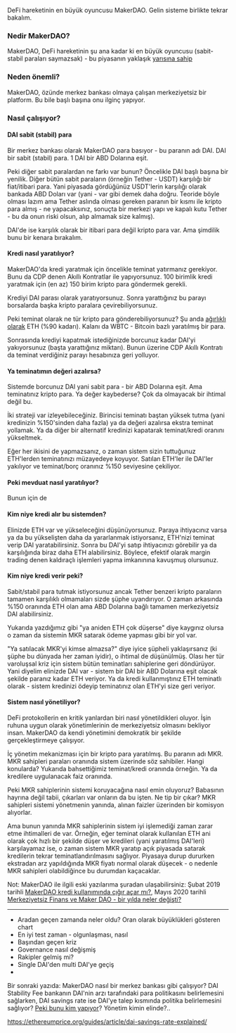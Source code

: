 DeFi hareketinin en büyük oyuncusu MakerDAO. Gelin sisteme birlikte tekrar bakalım. 

### Nedir MakerDAO?
MakerDAO, DeFi hareketinin şu ana kadar ki en büyük oyuncusu (sabit-stabil paraları saymazsak) - bu piyasanın yaklaşık [yarısına sahip](https://defipulse.com/)

### Neden önemli?
MakerDAO, özünde merkez bankası olmaya çalışan merkeziyetsiz bir platform. Bu bile başlı başına onu ilginç yapıyor. 


### Nasıl çalışıyor?

#### DAI sabit (stabil) para

Bir merkez bankası olarak MakerDAO para basıyor - bu paranın adı DAI. DAI bir sabit (stabil) para. 1 DAI bir ABD Dolarına eşit. 

Peki diğer sabit paralardan ne farkı var bunun? Öncelikle DAI başlı başına bir yenilik. Diğer bütün sabit paraların (örneğin Tether - USDT) karşılığı bir fiat/itibari para. Yani piyasada gördüğünüz USDT'lerin karşılığı olarak bankada ABD Doları var (yani - var gibi demek daha doğru. Teoride böyle olması lazım ama Tether aslında olması gereken paranın bir kısmı ile kripto para almış - ne yapacaksınız, sonuçta bir merkezi yapı ve kapalı kutu Tether - bu da onun riski olsun, alıp almamak size kalmış). 

DAI'de ise karşılık olarak bir itibari para değil kripto para var. Ama şimdilik bunu bir kenara bırakalım. 

#### Kredi nasıl yaratılıyor?

MakerDAO'da kredi yaratmak için öncelikle teminat yatırmanız gerekiyor. Bunu da CDP denen Akıllı Kontratlar ile yapıyorsunuz. 100 birimlik kredi yaratmak için (en az) 150 birim kripto para göndermek gerekli. 

Krediyi DAI parası olarak yaratıyorsunuz. Sonra yarattığınız bu parayı borsalarda başka kripto paralara çevirebiliyorsunuz. 

Peki teminat olarak ne tür kripto para gönderebiliyorsunuz? Şu anda [ağırlıklı olarak](https://daistats.com/#/) ETH (%90 kadarı). Kalanı da WBTC - Bitcoin bazlı yaratılmış bir para. 

Sonrasında krediyi kapatmak istediğinizde borcunuz kadar DAI'yi  yakıyorsunuz (başta yarattığınız miktarı). Bunun üzerine CDP Akıllı Kontratı da teminat verdiğiniz parayı hesabınıza geri yolluyor. 

#### Ya teminatımın değeri azalırsa?

Sistemde borcunuz DAI yani sabit para - bir ABD Dolarına eşit. Ama teminatınız kripto para. Ya değer kaybederse? Çok da olmayacak bir ihtimal değil bu. 

İki strateji var izleyebileceğiniz. Birincisi teminatı baştan yüksek tutma (yani kredinizin %150'sinden daha fazla) ya da değeri azalırsa ekstra teminat yollamak. Ya da diğer bir alternatif kredinizi kapatarak teminat/kredi oranını yükseltmek. 

Eğer her ikisini de yapmazsanız, o zaman sistem sizin tuttuğunuz ETH'lerden teminatınızı müzayedeye koyuyor. Satılan ETH'ler ile DAI'ler yakılıyor ve teminat/borç oranınız %150 seviyesine çekiliyor. 

#### Peki mevduat nasıl yaratılıyor?

Bunun için de 

#### Kim niye kredi alır bu sistemden?

Elinizde ETH var ve yükseleceğini düşünüyorsunuz. Paraya ihtiyacınız varsa ya da bu yükselişten daha da yararlanmak istiyorsanız, ETH'nizi teminat verip DAI yaratabilirsiniz. Sonra bu DAI'yi satıp ihtiyacınızı görebilir ya da karşılığında biraz daha ETH alabilirsiniz. Böylece, efektif olarak margin trading denen kaldıraçlı işlemleri yapma imkanınına kavuşmuş olursunuz. 

#### Kim niye kredi verir peki?
Sabit/stabil para tutmak istiyorsunuz ancak Tether benzeri kripto paraların tamamen karşılıklı olmamaları sizde şüphe uyandırıyor. O zaman arkasında %150 oranında ETH olan ama ABD Dolarına bağlı tamamen merkeziyetsiz DAI alabilirsiniz. 

Yukarıda yazdığımız gibi "ya aniden ETH çok düşerse" diye kaygınız olursa o zaman da sistemin MKR satarak ödeme yapması gibi bir yol var. 

"Ya satılacak MKR'yi kimse almazsa?" diye iyice şüpheli yaklaşırsanız (ki şüphe bu dünyada her zaman iyidir), o ihtimal de düşünülmüş. Olası her tür varoluşsal kriz için sistem bütün teminatları sahiplerine geri döndürüyor. Yani diyelim elinizde DAI var - sistem bir DAI bir ABD Dolarına eşit olacak şekilde paranız kadar ETH veriyor. Ya da kredi kullanmıştınız ETH teminatlı olarak - sistem kredinizi ödeyip teminatınız olan ETH'yi size geri veriyor. 

#### Sistem nasıl yönetiliyor?

DeFi protokollerin en kritik yanlardan biri nasıl yönetildikleri oluyor. İşin ruhuna uygun olarak yönetimlerinin de merkeziyetsiz olmasını bekliyor insan. MakerDAO da kendi yönetimini demokratik bir şekilde gerçekleştirmeye çalışıyor. 

İç yönetim mekanizması için bir kripto para yaratılmış. Bu paranın adı MKR. MKR sahipleri paraları oranında sistem üzerinde söz sahibiler. Hangi konularda? Yukarıda bahsettiğimiz teminat/kredi oranında örneğin. Ya da kredilere uygulanacak faiz oranında. 

Peki MKR sahiplerinin sistemi koruyacağına nasıl emin oluyoruz? Babasının hayrına değil tabii, çıkarları var onların da bu işten. Ne tip bir çıkar? MKR sahipleri sistemi yönetmenin yanında, alınan faizler üzerinden bir komisyon alıyorlar. 

Ama bunun yanında MKR sahiplerinin sistem iyi işlemediği zaman zarar etme ihtimalleri de var. Örneğin, eğer teminat olarak kullanılan ETH ani olarak çok hızlı bir şekilde düşer ve kredileri (yani yaratılmış DAI'leri) karşılayamaz ise, o zaman sistem MKR yaratıp açık piyasada satarak kredilerin tekrar teminatlandırılmasını sağlıyor. Piyasaya durup dururken ekstradan arz yapıldığında MKR fiyatı normal olarak düşecek - o nedenle MKR sahipleri olabildiğince bu durumdan kaçacaklar. 




Not: MakerDAO ile ilgili eski yazılarıma şuradan ulaşabilirsiniz: Şubat 2019 tarihli [MakerDAO kredi kullanımında çığır açar mı?](https://medium.com/@turansert/makerdao-kredi-kullan%C4%B1m%C4%B1nda-%C3%A7%C4%B1%C4%9F%C4%B1r-a%C3%A7ar-m%C4%B1-5b0d27a60bb1), Mayıs 2020 tarihli [Merkeziyetsiz Finans ve Maker DAO - bir yılda neler değişti?](https://medium.com/@turansert/merkeziyetsiz-finans-ve-maker-dao-bir-y%C4%B1lda-neler-de%C4%9Fi%C5%9Fti-f133e9cd4007)

----

- Aradan geçen zamanda neler oldu? Oran olarak büyüklükleri gösteren chart
- En iyi test zaman - olgunlaşması, nasıl
- Başından geçen kriz
- Governance nasıl değişmiş
- Rakipler gelmiş mi?
- Single DAI'den multi DAI'ye geçiş
- 

Bir sonraki yazıda: 
MakerDAO nasıl bir merkez bankası gibi çalışıyor? DAI Stability Fee bankanın DAI'nin arzı tarafındaki para politikasını belirlemesini sağlarken, DAI savings rate ise DAI'ye talep kısmında politika belirlemesini sağlıyor? [Peki bunu kim yapıyor](https://ethereumprice.org/guides/article/dai-savings-rate-explained/)? Yönetim kimin elinde?.. 

https://ethereumprice.org/guides/article/dai-savings-rate-explained/
